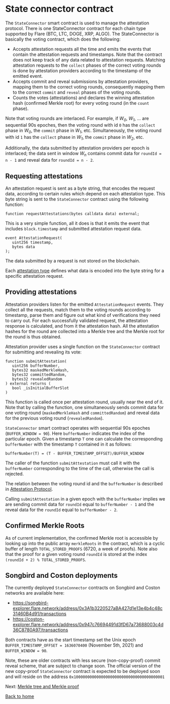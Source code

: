 # State connector contract

The `StateConnector` smart contract is used to manage the attestation protocol. There is one StateConnector contract for each chain type supported by Flare (BTC, LTC, DOGE, XRP, ALGO). The StateConnector is basically the voting contract, which does the following:

- Accepts attestation requests all the time and emits the events that contain the attestation requests and timestamps. Note that the contract does not keep track of any data related to attestation requests. Matching attestation requests to the `collect` phases of the correct voting rounds is done by attestation providers according to the timestamp of the emitted event.
- Accepts commit and reveal submissions by attestation providers, mapping them to the correct voting rounds, consequently mapping them to the correct `commit` and `reveal` phases of the voting rounds.
- Counts the votes (attestations) and declares the winning attestation hash (confirmed Merkle root) for every voting round (in the `count` phase).

Note that voting rounds are interlaced. For example, if _W<sub>0</sub>_, _W<sub>1</sub>_, ... are sequential 90s epoches, then the voting round with id `0` has the `collect` phase in _W<sub>0</sub>_, the `commit` phase in _W<sub>1</sub>_, etc. Simultaneously, the voting round with id `1` has the `collect` phase in _W<sub>1</sub>_, the `commit` phase in _W<sub>2</sub>_, etc.

Additionally, the data submitted by attestation providers per epoch is interlaced; the data sent in window _W<sub>n</sub>_ contains commit data for `roundId = n - 1` and reveal data for `roundId = n - 2`.

## Requesting attestations

An attestation request is sent as a byte string, that encodes the request data, according to certain rules which depend on each attestation type. This byte string is sent to the `StateConnector` contract using the following function:

```solidity
function requestAttestations(bytes calldata data) external;

```

This is a very simple function, all it does is that it emits the event that includes `block.timestamp` and submitted attestation request data.

```solidity
event AttestationRequest(
   uint256 timestamp,
   bytes data
);
```

The data submitted by a request is not stored on the blockchain.

Each [attestation type](../attestation-types/attestation-types.md) defines what data is encoded into the byte string for a specific attestation request.

## Providing attestations

Attestation providers listen for the emitted `AttestationRequest` events. They collect all the requests, match them to the voting rounds according to timestamp, parse them and figure out what kind of verifications they need to carry out. For each successfully validated request, the attestation response is calculated, and from it the attestation hash. All the attestation hashes for the round are collected into a Merkle tree and the Merkle root for the round is thus obtained.

Attestation provider uses a single function on the `StateConnector` contract for submitting and revealing its vote:

```solidity
function submitAttestation(
   uint256 bufferNumber,
   bytes32 maskedMerkleHash,
   bytes32 committedRandom,
   bytes32 revealedRandom
) external returns (
   bool _isInitialBufferSlot
)
```

This function is called once per attestation round, usually near the end of it. Note that by calling the function, one simultaneously sends commit data for one voting round (`maskedMerkleHash` and `committedRandom`) and reveal data for the previous voting round (`revealedRandom`).

`StateConnector` smart contract operates with sequential 90s epoches (`BUFFER_WINDOW = 90`). Here `bufferNumber` indicates the index of the particular epoch. Given a timestamp `T` one can calculate the corresponding `bufferNumber` with the timestamp `T` contained in it as follows:

```solidity
bufferNumber(T) = (T - BUFFER_TIMESTAMP_OFFSET)/BUFFER_WINDOW
```

The caller of the function `submitAttestation` must call it with the `bufferNumber` corresponding to the time of the call, otherwise the call is rejected.

The relation between the voting round id and the `bufferNumber` is described in [Attestation Protocol](attestation-protocol.md).

Calling `submitAttestation` in a given epoch with the `bufferNumber` implies we are sending commit data for `roundId` equal to `bufferNumber - 1` and the reveal data for the `roundId` equal to `bufferNumber - 2`.

## Confirmed Merkle Roots

As of current implementation, the confirmed Merkle root is accessible by looking up into the public array `merkleRoots` in the contract, which is a cyclic buffer of length `TOTAL_STORED_PROOFS` (6720, a week of proofs). Note also that the proof for a given voting round `roundId` is stored at the index `(roundId + 2) % TOTAL_STORED_PROOFS`.

## Songbird and Coston deployments

The currently deployed `StateConnector` contracts on Songbird and Coston networks are available here:

- https://songbird-explorer.flare.network/address/0x3A1b3220527aBA427d1e13e4b4c48c31460B4d91/transactions
- https://coston-explorer.flare.network/address/0x947c76694491d3fD67a73688003c4d36C8780A97/transactions

Both contracts have as the start timestamp set the Unix epoch `BUFFER_TIMESTAMP_OFFSET = 1636070400` (November 5th, 2021) and `BUFFER_WINDOW = 90`.

Note, these are older contracts with less secure (non-copy-proof) commit reveal scheme, that are subject to change soon. The official version of the new copy-proof `StateConnector` contract is expected to be deployed soon and will reside on the address `0x1000000000000000000000000000000000000001`

Next: [Merkle tree and Merkle proof](./merkle-tree.md)

[Back to home](../README.md)
